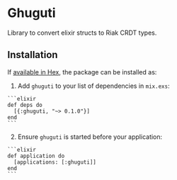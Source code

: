 # Ghuguti
Library to convert elixir structs to Riak CRDT types.


## Installation

If [available in Hex](https://hex.pm/docs/publish), the package can be installed as:

  1. Add `ghuguti` to your list of dependencies in `mix.exs`:

    ```elixir
    def deps do
      [{:ghuguti, "~> 0.1.0"}]
    end
    ```

  2. Ensure `ghuguti` is started before your application:

    ```elixir
    def application do
      [applications: [:ghuguti]]
    end
    ```

